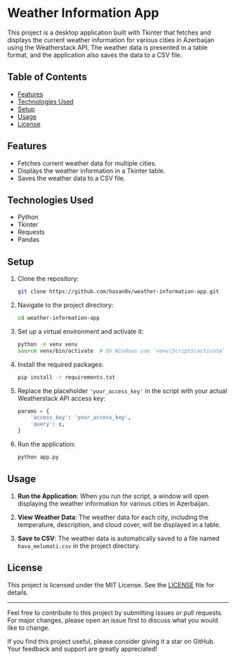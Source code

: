 # Weather Information App

This project is a desktop application built with Tkinter that fetches and displays the current weather information for various cities in Azerbaijan using the Weatherstack API. The weather data is presented in a table format, and the application also saves the data to a CSV file.

## Table of Contents

- [Features](#features)
- [Technologies Used](#technologies-used)
- [Setup](#setup)
- [Usage](#usage)
- [License](#license)

## Features

- Fetches current weather data for multiple cities.
- Displays the weather information in a Tkinter table.
- Saves the weather data to a CSV file.

## Technologies Used

- Python
- Tkinter
- Requests
- Pandas

## Setup

1. Clone the repository:
    ```sh
    git clone https://github.com/hasan0v/weather-information-app.git
    ```

2. Navigate to the project directory:
    ```sh
    cd weather-information-app
    ```

3. Set up a virtual environment and activate it:
    ```sh
    python -m venv venv
    source venv/bin/activate  # On Windows use `venv\Scripts\activate`
    ```

4. Install the required packages:
    ```sh
    pip install -r requirements.txt
    ```

5. Replace the placeholder `'your_access_key'` in the script with your actual Weatherstack API access key:
    ```python
    params = {
        'access_key': 'your_access_key',
        'query': c,
    }
    ```

6. Run the application:
    ```sh
    python app.py
    ```

## Usage

1. **Run the Application**: When you run the script, a window will open displaying the weather information for various cities in Azerbaijan.

2. **View Weather Data**: The weather data for each city, including the temperature, description, and cloud cover, will be displayed in a table.

3. **Save to CSV**: The weather data is automatically saved to a file named `hava_melumati.csv` in the project directory.

## License

This project is licensed under the MIT License. See the [LICENSE](LICENSE) file for details.

---

Feel free to contribute to this project by submitting issues or pull requests. For major changes, please open an issue first to discuss what you would like to change.

If you find this project useful, please consider giving it a star on GitHub. Your feedback and support are greatly appreciated!
